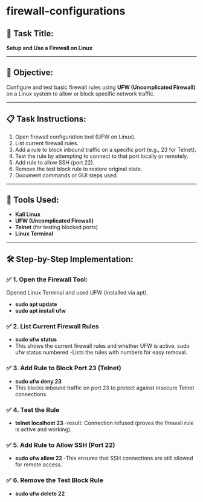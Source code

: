 # firewall-configurations

## 📝 Task Title:
**Setup and Use a Firewall on Linux**

---

## 🎯 Objective:
Configure and test basic firewall rules using **UFW (Uncomplicated Firewall)** on a Linux system to allow or block specific network traffic.

---

## 📋 Task Instructions:

1. Open firewall configuration tool (UFW on Linux).
2. List current firewall rules.
3. Add a rule to block inbound traffic on a specific port (e.g., 23 for Telnet).
4. Test the rule by attempting to connect to that port locally or remotely.
5. Add rule to allow SSH (port 22).
6. Remove the test block rule to restore original state.
7. Document commands or GUI steps used.
---

## 🧰 Tools Used:
- **Kali Linux**
- **UFW (Uncomplicated Firewall)**
- **Telnet** (for testing blocked ports)
- **Linux Terminal**

---

## 🛠️ Step-by-Step Implementation:

### ✅ 1. Open the Firewall Tool:
Opened Linux Terminal and used UFW (installed via apt).

- **sudo apt update**
- **sudo apt install ufw**

### ✅ 2. List Current Firewall Rules
- **sudo ufw status**
- This shows the current firewall rules and whether UFW is active.
sudo ufw status numbered
-Lists the rules with numbers for easy removal.

### ✅ 3. Add Rule to Block Port 23 (Telnet)
- **sudo ufw deny 23**
- This blocks inbound traffic on port 23 to protect against insecure Telnet connections.

### ✅ 4. Test the Rule
- **telnet localhost 23**
-result: Connection refused (proves the firewall rule is active and working).

### ✅ 5. Add Rule to Allow SSH (Port 22)
- **sudo ufw allow 22**
-This ensures that SSH connections are still allowed for remote access.

### ✅ 6. Remove the Test Block Rule
- **sudo ufw delete 22**

